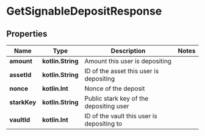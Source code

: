 
# GetSignableDepositResponse

## Properties
Name | Type | Description | Notes
------------ | ------------- | ------------- | -------------
**amount** | **kotlin.String** | Amount this user is depositing | 
**assetId** | **kotlin.String** | ID of the asset this user is depositing | 
**nonce** | **kotlin.Int** | Nonce of the deposit | 
**starkKey** | **kotlin.String** | Public stark key of the depositing user | 
**vaultId** | **kotlin.Int** | ID of the vault this user is depositing to | 



